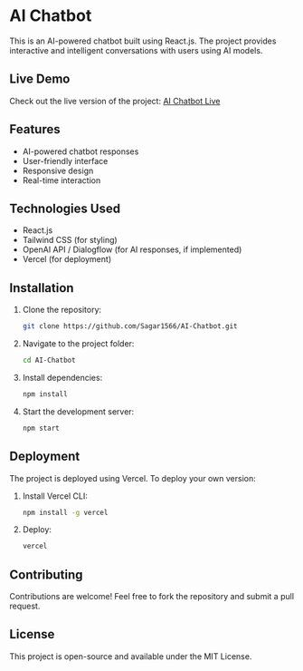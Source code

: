 # AI Chatbot

This is an AI-powered chatbot built using React.js. The project provides interactive and intelligent conversations with users using AI models.

## Live Demo
Check out the live version of the project:
[AI Chatbot Live](https://ai-chatbot-theta-cyan.vercel.app/)

## Features
- AI-powered chatbot responses
- User-friendly interface
- Responsive design
- Real-time interaction

## Technologies Used
- React.js
- Tailwind CSS (for styling)
- OpenAI API / Dialogflow (for AI responses, if implemented)
- Vercel (for deployment)

## Installation
1. Clone the repository:
   ```sh
   git clone https://github.com/Sagar1566/AI-Chatbot.git
   ```
2. Navigate to the project folder:
   ```sh
   cd AI-Chatbot
   ```
3. Install dependencies:
   ```sh
   npm install
   ```
4. Start the development server:
   ```sh
   npm start
   ```

## Deployment
The project is deployed using Vercel. To deploy your own version:
1. Install Vercel CLI:
   ```sh
   npm install -g vercel
   ```
2. Deploy:
   ```sh
   vercel
   ```

## Contributing
Contributions are welcome! Feel free to fork the repository and submit a pull request.

## License
This project is open-source and available under the MIT License.
